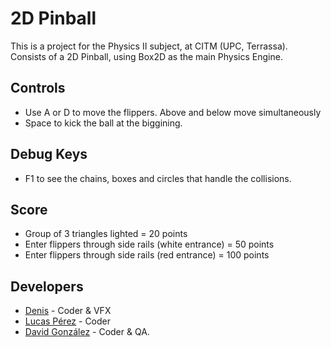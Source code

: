 # 2D Pinball
This is a project for the Physics II subject, at CITM (UPC, Terrassa).
Consists of a 2D Pinball, using Box2D as the main Physics Engine.

## Controls
- Use A or D to move the flippers. Above and below move simultaneously 
- Space to kick the ball at the biggining.

## Debug Keys
- F1 to see the chains, boxes and circles that handle the collisions.

## Score
- Group of 3 triangles lighted = 20 points
- Enter flippers through side rails (white entrance) = 50 points
- Enter flippers through side rails (red entrance) = 100 points

## Developers
- [Denis](https://github.com/Denisdrk6) - Coder & VFX
- [Lucas Pérez](https://github.com/LucasPG14) - Coder
- [David González](https://github.com/MagiX7) - Coder & QA.
